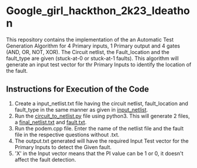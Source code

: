 # Google_girl_hackthon_2k23_Ideathon
This repository contains the implementation of the an Automatic Test Generation Algorithm for 4 Primary inputs, 1 Primary output and 4 gates (AND, OR, NOT, XOR). The Circuit netlist, the Fault_location and the fault_type are given (stuck-at-0 or stuck-at-1 faults). This algorithm will generate an input test vector for thr Primary Inputs to identify the location of the fault.

## Instructions for Execution of the Code
1. Create a input_netlist.txt file having the circuit netlist, fault_location and fault_type in the same manner as given in [input_netlist](https://github.com/Asmita-Zjigyasu/Google_girl_hackthon_2k23_Ideathon/blob/main/input_netlist.txt).
2. Run the [circuit_to_netlist.py](https://github.com/Asmita-Zjigyasu/Google_girl_hackthon_2k23_Ideathon/blob/main/circuit_to_netlist.py) file using python3. This will generate 2 files, a [final_netlist.txt](https://github.com/Asmita-Zjigyasu/Google_girl_hackthon_2k23_Ideathon/blob/main/final_netlist.txt) and [fault.txt](https://github.com/Asmita-Zjigyasu/Google_girl_hackthon_2k23_Ideathon/blob/main/fault.txt).
3. Run the podem.cpp file. Enter the name of the netlist file and the fault file in the respective questions without .txt.
4. The output.txt generated will have the required Input Test vector for the Primary Inputs to detect the Given fault.
5. 'X' in the Input vector means that the PI value can be 1 or 0, it doesn't affect the fault detection.
